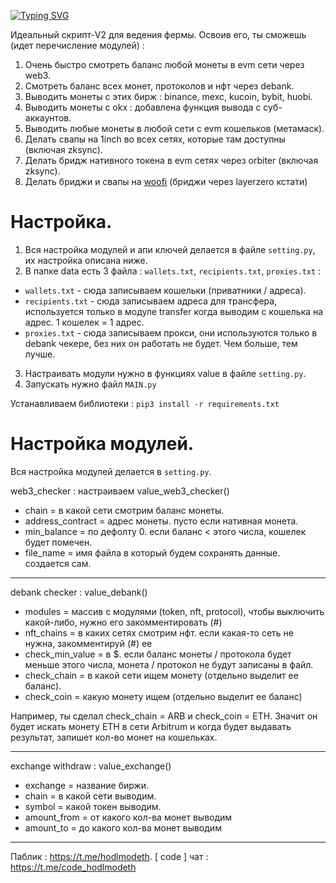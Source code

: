 [![Typing SVG](https://readme-typing-svg.herokuapp.com?color=%2336BCF7&lines=All-in-one+V2)](https://git.io/typing-svg)

Идеальный скрипт-V2 для ведения фермы. Освоив его, ты сможешь (идет перечисление модулей) :
1. Очень быстро смотреть баланс любой монеты в evm сети через web3.
2. Смотреть баланс всех монет, протоколов и нфт через debank.
3. Выводить монеты с этих бирж : binance, mexc, kucoin, bybit, huobi.
4. Выводить монеты с okx : добавлена функция вывода с суб-аккаунтов.
5. Выводить любые монеты в любой сети с evm кошельков (метамаск).
6. Делать свапы на 1inch во всех сетях, которые там доступны (включая zksync).
7. Делать бридж нативного токена в evm сетях через orbiter (включая zksync).
8. Делать бриджи и свапы на [woofi](https://fi.woo.org/) (бриджи через layerzero кстати)

# Настройка.

1. Вся настройка модулей и апи ключей делается в файле `setting.py`, их настройка описана ниже.
2.  В папке data есть 3 файла : `wallets.txt`, `recipients.txt`, `proxies.txt` :
- `wallets.txt` - сюда записываем кошельки (приватники / адреса).
- `recipients.txt` - сюда записываем адреса для трансфера, используется только в модуле transfer когда выводим с кошелька на адрес. 1 кошелек = 1 адрес.
- `proxies.txt` - сюда записываем прокси, они используются только в debank чекере, без них он работать не будет. Чем больше, тем лучше.
3. Настраивать модули нужно в функциях value в файле `setting.py`.
4. Запускать нужно файл `MAIN.py`

Устанавливаем библиотеки : `pip3 install -r requirements.txt`

# Настройка модулей.

Вся настройка модулей делается в `setting.py`. 

web3_checker : настраиваем value_web3_checker()
- chain = в какой сети смотрим баланс монеты.
- address_contract = адрес монеты. пусто если нативная монета.
- min_balance = по дефолту 0. если баланс < этого числа, кошелек будет помечен.
- file_name = имя файла в который будем сохранять данные. создается сам.

______

debank checker : value_debank()

- modules = массив с модулями (token, nft, protocol), чтобы выключить какой-либо, нужно его закомментировать (#)
- nft_chains = в каких сетях смотрим нфт. если какая-то сеть не нужна, закомментируй (#) ее
- check_min_value = в $. если баланс монеты / протокола будет меньше этого числа, монета / протокол не будут записаны в файл.
- check_chain = в какой сети ищем монету (отдельно выделит ее баланс).
- check_coin = какую монету ищем (отдельно выделит ее баланс)

Например, ты сделал check_chain = ARB и check_coin = ETH. Значит он будет искать монету ETH в сети Arbitrum и когда будет выдавать результат, запишет кол-во монет на кошельках.

_____

exchange withdraw : value_exchange()

- exchange = название биржи.
- chain = в какой сети выводим.
- symbol = какой токен выводим.
- amount_from = от какого кол-ва монет выводим
- amount_to = до какого кол-ва монет выводим

______

Паблик : https://t.me/hodlmodeth. [ code ] чат : https://t.me/code_hodlmodeth
